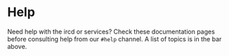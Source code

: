 # Help

Need help with the ircd or services? Check these documentation pages before 
consulting help from our `#help` channel. A list of topics is in the bar above.

